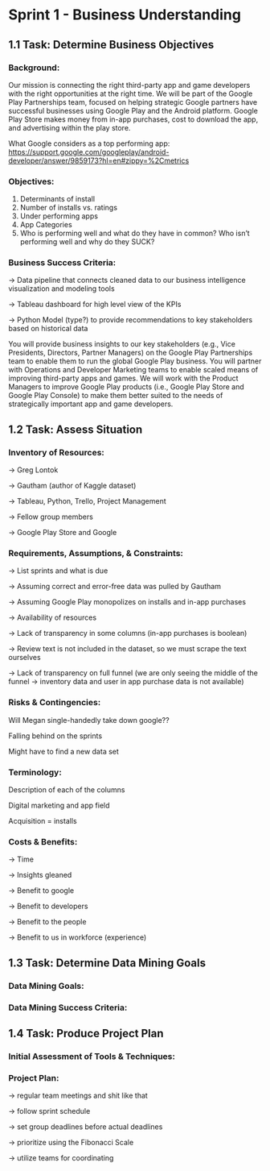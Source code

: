 # Sprint 1 - Business Understanding
## 1.1 Task: Determine Business Objectives
### Background: 

Our mission is connecting the right third-party app and game developers with the right opportunities at the right time.  We will be part of the Google Play Partnerships team, focused on helping strategic Google partners have successful businesses using Google Play and the Android platform.  Google Play Store makes money from in-app purchases, cost to download the app, and advertising within the play store.  

What Google considers as a top performing app: https://support.google.com/googleplay/android-developer/answer/9859173?hl=en#zippy=%2Cmetrics


### Objectives: 
 1. Determinants of install 
 2. Number of installs vs. ratings
 3. Under performing apps
 4. App Categories
 5. Who is performing well and what do they have in common? Who isn’t performing well and why do they SUCK?

### Business Success Criteria: 

→ Data pipeline that connects cleaned data to our business intelligence visualization and modeling tools

→ Tableau dashboard for high level view of the KPIs

→ Python Model (type?) to provide recommendations to key stakeholders based on historical data


You will provide business insights to our key stakeholders (e.g., Vice Presidents, Directors, Partner Managers) on the Google Play Partnerships team to enable them to run the global Google Play business. You will partner with Operations and Developer Marketing teams to enable scaled means of improving third-party apps and games. We will work with the Product Managers to improve Google Play products (i.e., Google Play Store and Google Play Console) to make them better suited to the needs of strategically important app and game developers.

## 1.2 Task: Assess Situation
### Inventory of Resources: 
→ Greg Lontok 

→ Gautham (author of Kaggle dataset)

→ Tableau, Python, Trello, Project Management 

→ Fellow group members  

→ Google Play Store and Google 

### Requirements, Assumptions, & Constraints:
→ List sprints and what is due 

→ Assuming correct and error-free data was pulled by Gautham 

→ Assuming Google Play monopolizes on installs and in-app purchases 

→ Availability of resources

→ Lack of transparency in some columns (in-app purchases is boolean) 

→ Review text is not included in the dataset, so we must scrape the text ourselves

→ Lack of transparency on full funnel (we are only seeing the middle of the funnel → inventory data and user in app purchase data is not available)


### Risks & Contingencies: 
Will Megan single-handedly take down google??

Falling behind on the sprints 

Might have to find a new data set 



### Terminology: 
Description of each of the columns

Digital marketing and app field

Acquisition = installs


### Costs & Benefits: 
→ Time 

→ Insights gleaned 

→ Benefit to google

→ Benefit to developers

→ Benefit to the people

→ Benefit to us in workforce (experience)

## 1.3 Task: Determine Data Mining Goals
### Data Mining Goals: 
 
 

### Data Mining Success Criteria: 
 
  
 

## 1.4 Task: Produce Project Plan
### Initial Assessment of Tools & Techniques:

### Project Plan: 
→ regular team meetings and shit like that

→ follow sprint schedule 

→ set group deadlines before actual deadlines

→ prioritize using the Fibonacci Scale

→ utilize teams for coordinating
